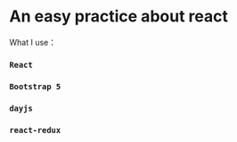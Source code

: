 # An easy practice about react

What I use：
### `React`
### `Bootstrap 5`
### `dayjs`
### `react-redux`
